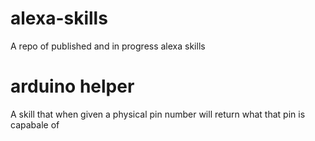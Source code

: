 # alexa-skills
A repo of published and in progress alexa skills


# arduino helper
A skill that when given a physical pin number will return what that pin is capabale of 